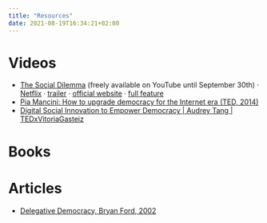 ```yaml
---
title: "Resources"
date: 2021-08-19T16:34:21+02:00
---
```



# Videos

- [The Social Dilemma](https://www.humanetech.com/the-social-dilemma) (freely available on YouTube until September 30th) · [Netflix](https://www.netflix.com/be-en/title/81254224) · [trailer](https://youtu.be/uaaC57tcci0) · [official website](https://www.thesocialdilemma.com/) · [full feature](https://youtu.be/7mqR_e2seeM)
- [Pia Mancini: How to upgrade democracy for the Internet era (TED, 2014)](https://youtu.be/NXfYNdapq3Q)
- [Digital Social Innovation to Empower Democracy | Audrey Tang | TEDxVitoriaGasteiz](https://youtu.be/LscTx6DHh9I)



# Books

# Articles

- [Delegative Democracy, Bryan Ford, 2002](https://bford.info/deleg/deleg.pdf)
